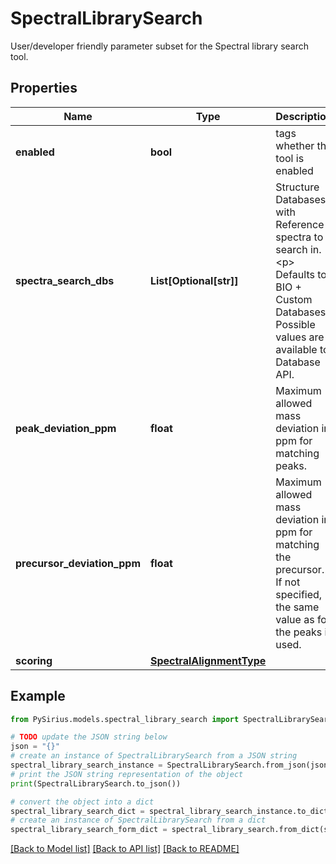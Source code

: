 # SpectralLibrarySearch

User/developer friendly parameter subset for the Spectral library search tool.

## Properties

Name | Type | Description | Notes
------------ | ------------- | ------------- | -------------
**enabled** | **bool** | tags whether the tool is enabled | [optional] 
**spectra_search_dbs** | **List[Optional[str]]** | Structure Databases with Reference spectra to search in.  &lt;p&gt;  Defaults to BIO + Custom Databases. Possible values are available to Database API. | [optional] 
**peak_deviation_ppm** | **float** | Maximum allowed mass deviation in ppm for matching peaks. | [optional] 
**precursor_deviation_ppm** | **float** | Maximum allowed mass deviation in ppm for matching the precursor. If not specified, the same value as for the peaks is used. | [optional] 
**scoring** | [**SpectralAlignmentType**](SpectralAlignmentType.md) |  | [optional] 

## Example

```python
from PySirius.models.spectral_library_search import SpectralLibrarySearch

# TODO update the JSON string below
json = "{}"
# create an instance of SpectralLibrarySearch from a JSON string
spectral_library_search_instance = SpectralLibrarySearch.from_json(json)
# print the JSON string representation of the object
print(SpectralLibrarySearch.to_json())

# convert the object into a dict
spectral_library_search_dict = spectral_library_search_instance.to_dict()
# create an instance of SpectralLibrarySearch from a dict
spectral_library_search_form_dict = spectral_library_search.from_dict(spectral_library_search_dict)
```
[[Back to Model list]](../README.md#documentation-for-models) [[Back to API list]](../README.md#documentation-for-api-endpoints) [[Back to README]](../README.md)


